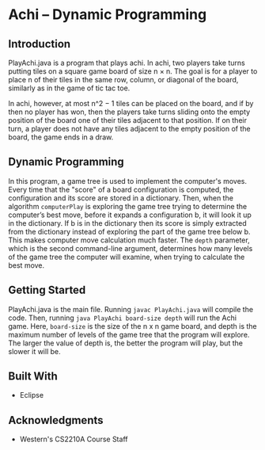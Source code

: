 # Achi – Dynamic Programming

## Introduction
PlayAchi.java is a program that plays achi. In achi, two players take turns putting tiles on a square game board of size n × n. The goal is for a player to place n of their tiles in the same row, column, or diagonal of the board, similarly as in the game of tic tac toe.

In achi, however, at most n^2 − 1 tiles can be placed on the board, and if by then no player has won, then the players take turns sliding onto the empty position of the board one of their tiles adjacent to that position. If on their turn, a player does not have any tiles adjacent to the empty position of the board, the game ends in a draw.

## Dynamic Programming

In this program, a game tree is used to implement the computer's moves. Every time that the "score" of a board configuration is computed,
the configuration and its score are stored in a dictionary. Then, when the algorithm ```computerPlay``` is exploring the game tree trying to determine the computer’s best move, before it expands a configuration b, it will look it up in the dictionary. If b is in the dictionary then its score is simply extracted from the dictionary instead of exploring the part of the game tree below b. This makes computer move calculation much faster. The ```depth``` parameter, which is the second command-line argument, determines how many levels of the game tree the computer will examine, when trying to calculate the best move.

## Getting Started

PlayAchi.java is the main file. Running ```javac PlayAchi.java``` will compile the code.
Then, running ```java PlayAchi board-size depth``` will run the Achi game. Here, ```board-size``` is the size of the n x n game board, and depth is the maximum number of levels of the game tree that the program will explore. The larger the value of depth is, the better the program will play, but the slower it will be.

## Built With

* Eclipse

## Acknowledgments

* Western's CS2210A Course Staff 
